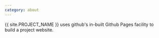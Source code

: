 ```yaml
---
category: about
---
```

&#8291;<span class="project-name">{{ site.PROJECT_NAME }}</span> uses github's in-built Github Pages facility to build a project website.

